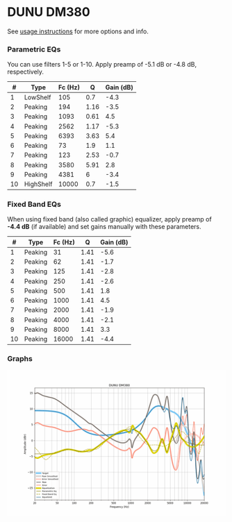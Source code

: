 # DUNU DM380
See [usage instructions](https://github.com/jaakkopasanen/AutoEq#usage) for more options and info.

### Parametric EQs
You can use filters 1-5 or 1-10. Apply preamp of -5.1 dB or -4.8 dB, respectively.

|   # | Type      |   Fc (Hz) |    Q |   Gain (dB) |
|-----|-----------|-----------|------|-------------|
|   1 | LowShelf  |       105 | 0.7  |        -4.3 |
|   2 | Peaking   |       194 | 1.16 |        -3.5 |
|   3 | Peaking   |      1093 | 0.61 |         4.5 |
|   4 | Peaking   |      2562 | 1.17 |        -5.3 |
|   5 | Peaking   |      6393 | 3.63 |         5.4 |
|   6 | Peaking   |        73 | 1.9  |         1.1 |
|   7 | Peaking   |       123 | 2.53 |        -0.7 |
|   8 | Peaking   |      3580 | 5.91 |         2.8 |
|   9 | Peaking   |      4381 | 6    |        -3.4 |
|  10 | HighShelf |     10000 | 0.7  |        -1.5 |

### Fixed Band EQs
When using fixed band (also called graphic) equalizer, apply preamp of **-4.4 dB** (if available) and set gains manually with these parameters.

|   # | Type    |   Fc (Hz) |    Q |   Gain (dB) |
|-----|---------|-----------|------|-------------|
|   1 | Peaking |        31 | 1.41 |        -5.6 |
|   2 | Peaking |        62 | 1.41 |        -1.7 |
|   3 | Peaking |       125 | 1.41 |        -2.8 |
|   4 | Peaking |       250 | 1.41 |        -2.6 |
|   5 | Peaking |       500 | 1.41 |         1.8 |
|   6 | Peaking |      1000 | 1.41 |         4.5 |
|   7 | Peaking |      2000 | 1.41 |        -1.9 |
|   8 | Peaking |      4000 | 1.41 |        -2.1 |
|   9 | Peaking |      8000 | 1.41 |         3.3 |
|  10 | Peaking |     16000 | 1.41 |        -4.4 |

### Graphs
![](./DUNU%20DM380.png)
